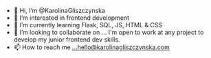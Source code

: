 - 👋 Hi, I’m @KarolinaGliszczynska
- 👀 I’m interested in frontend development
- 🌱 I’m currently learning Flask, SQL, JS, HTML & CSS
- 💞️ I’m looking to collaborate on ... I'm open to work at any project to develop my junior frontend dev skills.
- 📫 How to reach me ...hello@karolinagliszczynska.com

<!---
KarolinaGliszczynska/KarolinaGliszczynska is a ✨ special ✨ repository because its `README.md` (this file) appears on your GitHub profile.
You can click the Preview link to take a look at your changes.
--->
